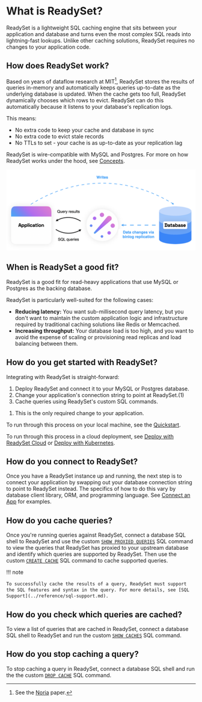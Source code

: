 # What is ReadySet?

ReadySet is a lightweight SQL caching engine that sits between your application and database and turns even the most complex SQL reads into lightning-fast lookups. Unlike other caching solutions, ReadySet requires no changes to your application code.

## How does ReadySet work?

Based on years of dataflow research at MIT[^1], ReadySet stores the results of queries in-memory and automatically keeps queries up-to-date as the underlying database is updated. When the cache gets too full, ReadySet dynamically chooses which rows to evict. ReadySet can do this automatically because it listens to your database's replication logs.

This means:

- No extra code to keep your cache and database in sync
- No extra code to evict stale records
- No TTLs to set - your cache is as up-to-date as your replication lag

ReadySet is wire-compatible with MySQL and Postgres. For more on how ReadySet works under the hood, see [Concepts](../concepts/overview.md).

![Architecture](../assets/readyset_arch.png)

[^1]: See the [Noria](https://pdos.csail.mit.edu/papers/noria:osdi18.pdf) paper.

## When is ReadySet a good fit?

ReadySet is a good fit for read-heavy applications that use MySQL or Postgres as the backing database.

ReadySet is particularly well-suited for the following cases:

- **Reducing latency:** You want sub-millisecond query latency, but you don't want to maintain the custom application logic and infrastructure required by traditional caching solutions like Redis or Memcached.  
- **Increasing throughput:** Your database load is too high, and you want to avoid the expense of scaling or provisioning read replicas and load balancing between them.

## How do you get started with ReadySet?

Integrating with ReadySet is straight-forward:

<div class="annotate" markdown>

1. Deploy ReadySet and connect it to your MySQL or Postgres database.
2. Change your application's connection string to point at ReadySet.(1)
3. Cache queries using ReadySet's custom SQL commands.
</div>

1.  This is the only required change to your application.   

To run through this process on your local machine, see the [Quickstart](quickstart.md).  

To run through this process in a cloud deployment, see [Deploy with ReadySet Cloud](deploy-readyset-cloud.md) or [Deploy with Kubernetes](deploy-readyset-kubernetes.md).

## How do you connect to ReadySet?

Once you have a ReadySet instance up and running, the next step is to connect your application by swapping out your database connection string to point to ReadySet instead. The specifics of how to do this vary by database client library, ORM, and programming language. See [Connect an App](connect-an-app.md) for examples.

## How do you cache queries?

Once you're running queries against ReadySet, connect a database SQL shell to ReadySet and use the custom [`SHOW PROXIED QUERIES`](cache-queries.md#identify-queries-to-cache) SQL command to view the queries that ReadySet has proxied to your upstream database and identify which queries are supported by ReadySet. Then use the custom [`CREATE CACHE`](cache-queries.md#cache-queries_1) SQL command to cache supported queries.

!!! note

    To successfully cache the results of a query, ReadySet must support the SQL features and syntax in the query. For more details, see [SQL Support](../reference/sql-support.md).

## How do you check which queries are cached?

To view a list of queries that are cached in ReadySet, connect a database SQL shell to ReadySet and run the custom [`SHOW CACHES`](cache-queries.md#view-cached-queries) SQL command.

## How do you stop caching a query?

To stop caching a query in ReadySet, connect a database SQL shell and run the the custom [`DROP CACHE`](cache-queries.md#remove-cached-queries) SQL command.
